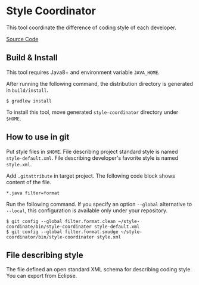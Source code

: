 # Style Coordinator

This tool coordinate the difference of coding style of each developer.

[Source Code](style-coordinator-master.zip)

## Build & Install

This tool requires Java8+ and environment variable `JAVA_HOME`.

After running the following command, the distribution directory is generated in `build/install`.

```shell
$ gradlew install
```

To install this tool, move generated `style-coordinator` directory under `$HOME`.

## How to use in git

Put style files in `$HOME`.
File describing project standard style is named `style-default.xml`.
File describing developer's favorite style is named `style.xml`.

Add `.gitattribute` in target project.
The following code block shows content of the file.

```shell
*.java filter=format
```

Run the following command.
If you specify an option `--global` alternative to `--local`, this configuration is available only under your repository.

```shell
$ git config --global filter.format.clean ~/style-coordinate/bin/style-coordinater style-default.xml
$ git config --global filter.format.smudge ~/style-coordinator/bin/style-coordinater style.xml
```

## File describing style
The file defined an open standard XML schema for describing coding style.
You can export from Eclipse.
